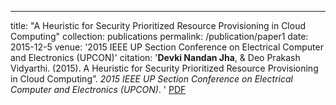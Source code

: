 ---
title: "A Heuristic for Security Prioritized Resource Provisioning in Cloud Computing"
collection: publications
permalink: /publication/paper1
date: 2015-12-5
venue: '2015 IEEE UP Section Conference on Electrical Computer and Electronics (UPCON)'
citation: '<b>Devki Nandan Jha</b>, & Deo Prakash Vidyarthi. (2015). A Heuristic for Security Prioritized Resource Provisioning in Cloud Computing”. <i>2015 IEEE UP Section Conference on Electrical Computer and Electronics (UPCON)</i>. '
[PDF](https://ieeexplore.ieee.org/stamp/stamp.jsp?arnumber=7456728)

